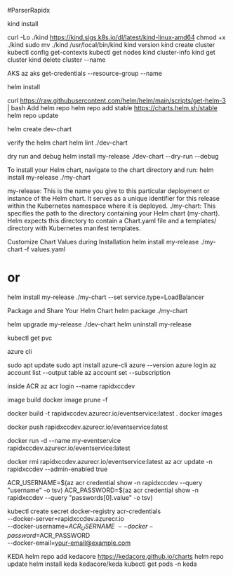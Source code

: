 #ParserRapidx

kind install

curl -Lo ./kind https://kind.sigs.k8s.io/dl/latest/kind-linux-amd64
chmod +x ./kind
sudo mv ./kind /usr/local/bin/kind
kind version
kind create cluster
kubectl config get-contexts
kubectl get nodes
kind cluster-info
kind get cluster
kind delete cluster --name <cluster-name>


AKS
az aks get-credentials --resource-group <resource-group> --name <cluster-name>


helm install

curl https://raw.githubusercontent.com/helm/helm/main/scripts/get-helm-3 | bash
Add helm repo
helm repo add stable https://charts.helm.sh/stable
helm repo update

helm create dev-chart

verify the helm chart
helm lint ./dev-chart

dry run and debug
helm install my-release ./dev-chart --dry-run --debug

To install your Helm chart, navigate to the chart directory and run:
helm install my-release ./my-chart

my-release: This is the name you give to this particular deployment or instance of the Helm chart. It serves as a unique identifier for this release within the Kubernetes namespace where it is deployed.
./my-chart: This specifies the path to the directory containing your Helm chart (my-chart). Helm expects this directory to contain a Chart.yaml file and a templates/ directory with Kubernetes manifest templates.

Customize Chart Values during Installation
helm install my-release ./my-chart -f values.yaml
# or
helm install my-release ./my-chart --set service.type=LoadBalancer

Package and Share Your Helm Chart
helm package ./my-chart

helm upgrade my-release ./dev-chart
helm uninstall my-release

kubectl get pvc



azure cli

sudo apt update
sudo apt install azure-cli
azure --version
azure login
az account list --output table
az account set --subscription <subscription-id-or-name>

inside ACR
 az acr login --name rapidxccdev

image build
docker image prune -f

docker build -t rapidxccdev.azurecr.io/eventservice:latest .
docker images
<!-- docker tag eventservice:latest rapidxccdev.azurecr.io/eventservice:latest -->
docker push rapidxccdev.azurecr.io/eventservice:latest

docker run -d --name my-eventservice \
    rapidxccdev.azurecr.io/eventservice:latest


docker rmi rapidxccdev.azurecr.io/eventservice:latest
az acr update -n rapidxccdev --admin-enabled true

ACR_USERNAME=$(az acr credential show -n rapidxccdev --query "username" -o tsv)
ACR_PASSWORD=$(az acr credential show -n rapidxccdev --query "passwords[0].value" -o tsv)


kubectl create secret docker-registry acr-credentials \
  --docker-server=rapidxccdev.azurecr.io \
  --docker-username=$ACR_USERNAME \
  --docker-password=$ACR_PASSWORD \
  --docker-email=<your-email@example.com>



KEDA
helm repo add kedacore https://kedacore.github.io/charts
 helm repo update
 helm install keda kedacore/keda
  kubectl get pods -n keda